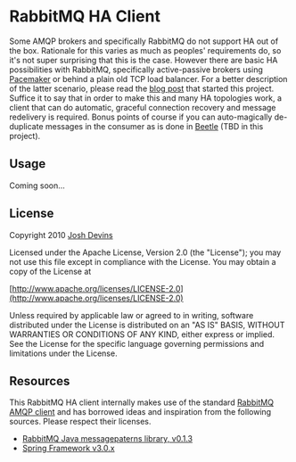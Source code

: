RabbitMQ HA Client
==================

Some AMQP brokers and specifically RabbitMQ do not support HA out of the box. Rationale for this varies as much as peoples' requirements do, so it's not super surprising that this is the case. However there are basic HA possibilities with RabbitMQ, specifically active-passive brokers using [Pacemaker](http://www.rabbitmq.com/pacemaker.html) or behind a plain old TCP load balancer. For a better description of the latter scenario, please read the [blog post](http://www.joshdevins.net/2010/04/16/rabbitmq-ha-testing-with-haproxy) that started this project. Suffice it to say that in order to make this and many HA topologies work, a client that can do automatic, graceful connection recovery and message redelivery is required. Bonus points of course if you can auto-magically de-duplicate messages in the consumer as is done in [Beetle](http://github.com/xing/beetle) (TBD in this project).

Usage
-----

Coming soon...

License
-------

Copyright 2010 [Josh Devins](http://www.joshdevins.net)

Licensed under the Apache License, Version 2.0 (the "License"); you may not use this file except in compliance with the License. You may obtain a copy of the License at

   [http://www.apache.org/licenses/LICENSE-2.0](http://www.apache.org/licenses/LICENSE-2.0)

Unless required by applicable law or agreed to in writing, software distributed under the License is distributed on an "AS IS" BASIS, WITHOUT WARRANTIES OR CONDITIONS OF ANY KIND, either express or implied. See the License for the specific language governing permissions and limitations under the License. 

Resources
---------

This RabbitMQ HA client internally makes use of the standard [RabbitMQ AMQP client](http://www.rabbitmq.com/java-client.html) and has borrowed ideas and inspiration from the following sources. Please respect their licenses.

* [RabbitMQ Java messagepaterns library, v0.1.3](http://hg.rabbitmq.com/rabbitmq-java-messagepatterns)
* [Spring Framework v3.0.x](http://static.springsource.org/spring/docs/3.0.x/spring-framework-reference/html/jms.html)
